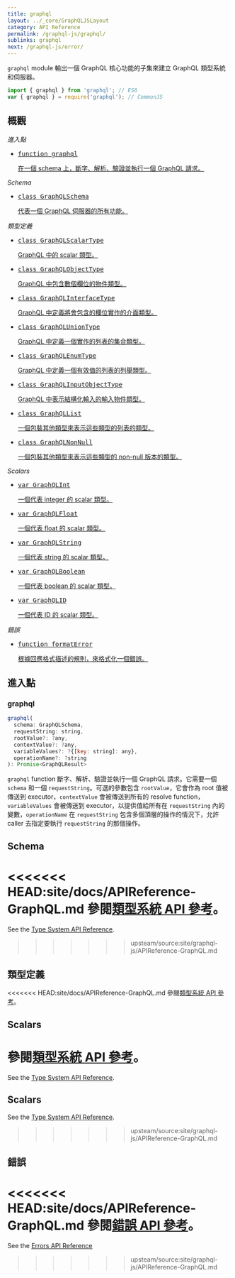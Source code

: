 ```yaml
---
title: graphql
layout: ../_core/GraphQLJSLayout
category: API Reference
permalink: /graphql-js/graphql/
sublinks: graphql
next: /graphql-js/error/
---
```


`graphql` module 輸出一個 GraphQL 核心功能的子集來建立 GraphQL 類型系統和伺服器。

```js
import { graphql } from 'graphql'; // ES6
var { graphql } = require('graphql'); // CommonJS
```

## 概觀

*進入點*

<ul class="apiIndex">
  <li>
    <a href="#graphql">
      <pre>function graphql</pre>
      在一個 schema 上，斷字、解析、驗證並執行一個 GraphQL 請求。
    </a>
  </li>
</ul>

*Schema*

<ul class="apiIndex">
  <li>
    <a href="../type/#graphqlschema">
      <pre>class GraphQLSchema</pre>
      代表一個 GraphQL 伺服器的所有功能。
    </a>
  </li>
</ul>

*類型定義*

<ul class="apiIndex">
  <li>
    <a href="../type/#graphqlscalartype">
      <pre>class GraphQLScalarType</pre>
      GraphQL 中的 scalar 類型。
    </a>
  </li>
  <li>
    <a href="../type/#graphqlobjecttype">
      <pre>class GraphQLObjectType</pre>
      GraphQL 中包含數個欄位的物件類型。
    </a>
  </li>
  <li>
    <a href="../type/#graphqlinterfacetype">
      <pre>class GraphQLInterfaceType</pre>
      GraphQL 中定義將會包含的欄位實作的介面類型。
    </a>
  </li>
  <li>
    <a href="../type/#graphqluniontype">
      <pre>class GraphQLUnionType</pre>
     	GraphQL 中定義一個實作的列表的集合類型。
    </a>
  </li>
  <li>
    <a href="../type/#graphqlenumtype">
      <pre>class GraphQLEnumType</pre>
      GraphQL 中定義一個有效值的列表的列舉類型。
    </a>
  </li>
  <li>
    <a href="../type/#graphqlinputobjecttype">
      <pre>class GraphQLInputObjectType</pre>
      GraphQL 中表示結構化輸入的輸入物件類型。
    </a>
  </li>
  <li>
    <a href="../type/#graphqllist">
      <pre>class GraphQLList</pre>
      一個包裝其他類型來表示這些類型的列表的類型。
    </a>
  </li>
  <li>
    <a href="../type/#graphqlnonnull">
      <pre>class GraphQLNonNull</pre>
      一個包裝其他類型來表示這些類型的 non-null 版本的類型。
    </a>
  </li>
</ul>

*Scalars*

<ul class="apiIndex">
  <li>
    <a href="../type/#graphqlint">
      <pre>var GraphQLInt</pre>
      一個代表 integer 的 scalar 類型。
    </a>
  </li>
  <li>
    <a href="../type/#graphqlfloat">
      <pre>var GraphQLFloat</pre>
      一個代表 float 的 scalar 類型。
    </a>
  </li>
  <li>
    <a href="../type/#graphqlstring">
      <pre>var GraphQLString</pre>
      一個代表 string 的 scalar 類型。
    </a>
  </li>
  <li>
    <a href="../type/#graphqlboolean">
      <pre>var GraphQLBoolean</pre>
      一個代表 boolean 的 scalar 類型。
    </a>
  </li>
  <li>
    <a href="../type/#graphqlid">
      <pre>var GraphQLID</pre>
      一個代表 ID 的 scalar 類型。
    </a>
  </li>
</ul>

*錯誤*

<ul class="apiIndex">
  <li>
    <a href="../error/#formaterror">
      <pre>function formatError</pre>
      根據回應格式描述的規則，來格式化一個錯誤。
    </a>
  </li>
</ul>

## 進入點

### graphql

```js
graphql(
  schema: GraphQLSchema,
  requestString: string,
  rootValue?: ?any,
  contextValue?: ?any,
  variableValues?: ?{[key: string]: any},
  operationName?: ?string
): Promise<GraphQLResult>
```

`graphql` function 斷字、解析、驗證並執行一個 GraphQL 請求。它需要一個 `schema` 和一個 `requestString`。可選的參數包含 `rootValue`，它會作為 root 值被傳送到 executor，`contextValue` 會被傳送到所有的 resolve function，`variableValues` 會被傳送到 executor，以提供值給所有在 `requestString` 內的變數，`operationName` 在 `requestString` 包含多個頂層的操作的情況下，允許 caller 去指定要執行 `requestString` 的那個操作。

## Schema

<<<<<<< HEAD:site/docs/APIReference-GraphQL.md
參閱[類型系統 API 參考](../api-reference-type-system#schema)。
=======
See the [Type System API Reference](../type#schema).
>>>>>>> upsteam/source:site/graphql-js/APIReference-GraphQL.md

## 類型定義

<<<<<<< HEAD:site/docs/APIReference-GraphQL.md
參閱[類型系統 API 參考](../api-reference-type-system#definitions)。

## Scalars

參閱[類型系統 API 參考](../api-reference-type-system#scalars)。
=======
See the [Type System API Reference](../type#definitions).

## Scalars

See the [Type System API Reference](../type#scalars).
>>>>>>> upsteam/source:site/graphql-js/APIReference-GraphQL.md

## 錯誤

<<<<<<< HEAD:site/docs/APIReference-GraphQL.md
參閱[錯誤 API 參考](../api-reference-errors)。
=======
See the [Errors API Reference](../error)
>>>>>>> upsteam/source:site/graphql-js/APIReference-GraphQL.md
